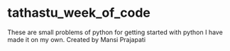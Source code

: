 # tathastu_week_of_code
These are small problems of python for getting started with python
I have made it on my own.
Created by Mansi Prajapati
